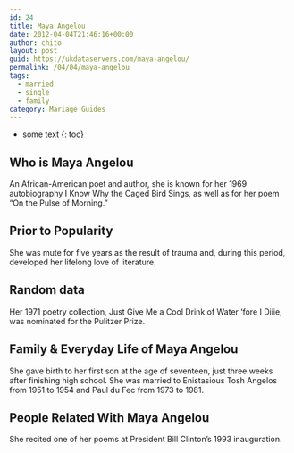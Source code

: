 ```yaml
---
id: 24
title: Maya Angelou
date: 2012-04-04T21:46:16+00:00
author: chito
layout: post
guid: https://ukdataservers.com/maya-angelou/
permalink: /04/04/maya-angelou  
tags:
  - married
  - single
  - family
category: Mariage Guides
---
```


* some text
{: toc}


## Who is  Maya Angelou
                  
                  
                  
An African-American poet and author, she is known for her 1969 autobiography I Know Why the Caged Bird Sings, as well as for her poem &#8220;On the Pulse of Morning.&#8221;
                  
                
                
                
## Prior to Popularity 
                  
                  
                  
She was mute for five years as the result of trauma and, during this period, developed her lifelong love of literature.
                  
                
                
                
## Random data 
                  
                  
                  
Her 1971 poetry collection, Just Give Me a Cool Drink of Water &#8216;fore I Diiie, was nominated for the Pulitzer Prize.
                  
                
                
                
## Family & Everyday Life of Maya Angelou
                  
                  
                  
She gave birth to her first son at the age of seventeen, just three weeks after finishing high school. She was married to Enistasious Tosh Angelos from 1951 to 1954 and Paul du Fec from 1973 to 1981. 
                  
                
                
                
## People Related With  Maya Angelou
                  
                  
                  
She recited one of her poems at President Bill Clinton&#8217;s 1993 inauguration.
                  
                
              
            
          
          
          
    
    
  
